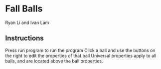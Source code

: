 # Fall Balls
Ryan Li and Ivan Lam

## Instructions
Press run program to run the program
Click a ball and use the buttons on the right to edit the properties of that ball
Universal properties apply to all balls, and are located above the ball properties. 
